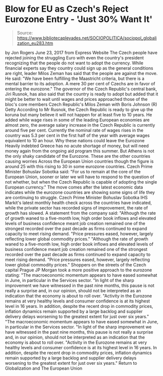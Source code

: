 # Blow for EU as Czech's Reject Eurozone Entry - 'Just 30% Want It'

> Source: https://www.bibliotecapleyades.net/SOCIOPOLITICA/sociopol_globalization_eu283.htm

by Jon Rogers June 23, 2017
from Express Website
The Czech people have rejected
joining the struggling Euro
with even the country's president recognizing
that the people do not want
to adopt the currency.
While financial experts say they country could sign up as the general conditions are right, leader Milos Zeman has said that the people are against the move. He said:
"We have been fulfilling the Maastricht criteria, but there is a mental barrier to its adoption. A mere 30 per cent of Czechs are in favor of entering the eurozone."
The governor of the Czech Republic's central bank, Jiri Rusnok, has also said that the country is ready to adopt but added that it might be better to wait until wages and prices approached those of the bloc's core members
Czech Republic's Milos Zeman
with Boris Johnson (R)
Getty
According to Mr Rusnok, the Czech Republic is ready to give up the koruna but many believe it will not happen for at least five to 10 years. He added while wage rises in some of the leading European economies are almost zero, the average salary increase in the Czech Republic is currently around five per cent. Currently the nominal rate of wages rises in the country was 5.3 per cent in the first half of the year with average wages equivalent to 10 an hour.
Why these nations could leave the Eurozone
Heavily indebted Greece has no acute shortage of money,
but will need money again from the ongoing aid program this summer.
But Athens is not the only shaky candidate of the Eurozone.
These are the other countries causing worries
Across the European Union countries though the figure is around 25 with this rising to 30 in some eurozone countries. Czech Prime Minister Bohuslav Sobotka said:
"For us to remain at the core of the European Union, sooner or later we will have to respond to the question of not whether, but when the Czech Republic is capable of adopting the single European currency."
The move comes after the latest economic data indicates while the eurozone countries are showing some signs of life they are continuing to struggle.
Czech Prime Minister
Bohuslav Sobotka
IHS Markit's latest monthly health check across the countries have indicated, while the private sector has recorded signs of improvement, the rate of growth has slowed. A statement from the company said:
"Although the rate of growth waned to a five-month low, high order book inflows and elevated levels of business confidence meant job creation remained one of the strongest recorded over the past decade as firms continued to expand capacity to meet rising demand. "Price pressures eased, however, largely reflecting lower global commodity prices."
"Although the rate of growth waned to a five-month low, high order book inflows and elevated levels of business confidence meant job creation remained one of the strongest recorded over the past decade as firms continued to expand capacity to meet rising demand.
"Price pressures eased, however, largely reflecting lower global commodity prices."
Shoppers on the streets of
the Czech capital Prague
JP Morgan took a more positive approach to the eurozone stating:
"The macroeconomic momentum appears to have eased somewhat in June, in particular in the Services sector. "In light of the sharp improvement we have witnessed in the past nine months, this pause is not really a surprise and, in our opinion, should not be interpreted as an indication that the economy is about to roll over. "Activity in the Eurozone remains at very healthy levels and consumer confidence is at its highest level in 16 years. In addition, despite the recent drop in commodity prices, inflation dynamics remain supported by a large backlog and supplier delivery delays worsening to the greatest extent for just over six years."
"The macroeconomic momentum appears to have eased somewhat in June, in particular in the Services sector.
"In light of the sharp improvement we have witnessed in the past nine months, this pause is not really a surprise and, in our opinion, should not be interpreted as an indication that the economy is about to roll over. "Activity in the Eurozone remains at very healthy levels and consumer confidence is at its highest level in 16 years.
In addition, despite the recent drop in commodity prices, inflation dynamics remain supported by a large backlog and supplier delivery delays worsening to the greatest extent for just over six years."
Return to Globalization and The European Union
